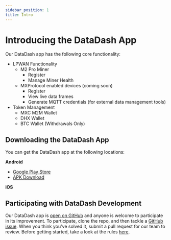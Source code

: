 ```yaml
---
sidebar_position: 1
title: Intro
---
```


# Introducing the DataDash App

Our DataDash app has the following core functionality:
* LPWAN Functionality
  * M2 Pro Miner
    * Register  
    * Manage Miner Health
  * MXProtocol enabled devices (coming soon)
    * Register
    * View live data frames
    * Generate MQTT credentials (for external data management tools)
* Token Management
  * MXC M2M Wallet
  * DHX Wallet 
  * BTC Wallet (Withdrawals Only)
    
  
## Downloading the DataDash App

You can get the DataDash app at the following locations:

**Android**
* [Google Play Store](https://play.google.com/store/apps/details?id=com.mxc.smartcity)
* [APK Download](https://datadash.oss-accelerate.aliyuncs.com/app-prod-release.apk)

**iOS**

## Participating with DataDash Development
Our DataDash app is [open on GitHub](https://github.com/mxc-foundation/supernode-app) and anyone is welcome to participate in its improvement. To participate, clone the repo, and then tackle a [GitHub issue](https://github.com/mxc-foundation/supernode-app/issues). When you think you've solved it, submit a pull request for our team to review. Before getting started, take a look at the rules [here](https://github.com/mxc-foundation/supernode-app/blob/master/RETHINK.md).
